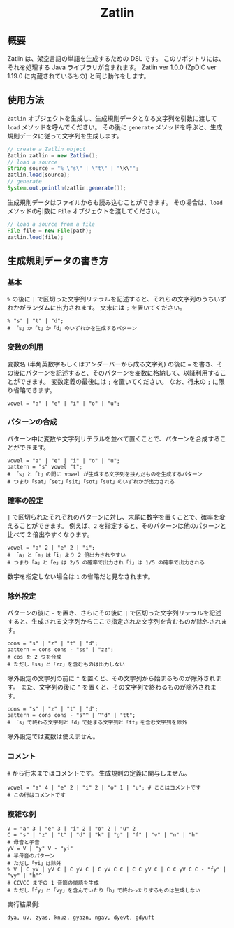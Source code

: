 <div align="center">
<h1>Zatlin</h1>
</div>

## 概要
Zatlin は、架空言語の単語を生成するための DSL です。
このリポジトリには、それを処理する Java ライブラリが含まれます。
Zatlin ver 1.0.0 (ZpDIC ver 1.19.0 に内蔵されているもの) と同じ動作をします。

## 使用方法
`Zatlin` オブジェクトを生成し、生成規則データとなる文字列を引数に渡して `load` メソッドを呼んでください。
その後に `generate` メソッドを呼ぶと、生成規則データに従って文字列を生成します。
```java
// create a Zatlin object
Zatlin zatlin = new Zatlin();
// load a source
String source = "% \"s\" | \"t\" | "\k\"";
zatlin.load(source);
// generate
System.out.println(zatlin.generate());
```
生成規則データはファイルからも読み込むことができます。
その場合は、`load` メソッドの引数に `File` オブジェクトを渡してください。
```java
// load a source from a file
File file = new File(path);
zatlin.load(file);
```

## 生成規則データの書き方

### 基本
`%` の後に `|` で区切った文字列リテラルを記述すると、それらの文字列のうちいずれかがランダムに出力されます。
文末には `;` を置いてください。
```
% "s" | "t" | "d";
# 「s」か「t」か「d」のいずれかを生成するパターン
```

### 変数の利用
変数名 (半角英数字もしくはアンダーバーから成る文字列) の後に `=` を書き、その後にパターンを記述すると、そのパターンを変数に格納して、以降利用することができます。
変数定義の最後には `;` を置いてください。
なお、行末の `;` に限り省略できます。
```
vowel = "a" | "e" | "i" | "o" | "u";
```

### パターンの合成
パターン中に変数や文字列リテラルを並べて置くことで、パターンを合成することができます。
```
vowel = "a" | "e" | "i" | "o" | "u";
pattern = "s" vowel "t";
# 「s」と「t」の間に vowel が生成する文字列を挟んだものを生成するパターン
# つまり「sat」「set」「sit」「sot」「sut」のいずれかが出力される
```

### 確率の設定
`|` で区切られたそれぞれのパターンに対し、末尾に数字を置くことで、確率を変えることができます。
例えば、`2` を指定すると、そのパターンは他のパターンと比べて 2 倍出やすくなります。
```
vowel = "a" 2 | "e" 2 | "i";
# 「a」と「e」は「i」より 2 倍出力されやすい
# つまり「a」と「e」は 2/5 の確率で出力され「i」は 1/5 の確率で出力される
```
数字を指定しない場合は `1` の省略だと見なされます。

### 除外設定
パターンの後に `-` を置き、さらにその後に `|` で区切った文字列リテラルを記述すると、生成される文字列からここで指定された文字列を含むものが除外されます。
```
cons = "s" | "z" | "t" | "d";
pattern = cons cons - "ss" | "zz";
# cos を 2 つを合成
# ただし「ss」と「zz」を含むものは出力しない
```
除外設定の文字列の前に `^` を置くと、その文字列から始まるものが除外されます。
また、文字列の後に `^` を置くと、その文字列で終わるものが除外されます。
```
cons = "s" | "z" | "t" | "d";
pattern = cons cons - "s"^ | ^"d" | "tt";
# 「s」で終わる文字列と「d」で始まる文字列と「tt」を含む文字列を除外
```
除外設定では変数は使えません。

### コメント
`#` から行末まではコメントです。
生成規則の定義に関与しません。
```
vowel = "a" 4 | "e" 2 | "i" 2 | "o" 1 | "u"; # ここはコメントです
# この行はコメントです
```

### 複雑な例
```
V = "a" 3 | "e" 3 | "i" 2 | "o" 2 | "u" 2
C = "s" | "z" | "t" | "d" | "k" | "g" | "f" | "v" | "n" | "h"
# 母音と子音
yV = V | "y" V - "yi"
# 半母音のパターン
# ただし「yi」は除外
% V | C yV | yV C | C yV C | C yV C C | C C yV C | C C yV C C - "fy" | "vy" | "h"^
# CCVCC までの 1 音節の単語を生成
# ただし「fy」と「vy」を含んでいたり「h」で終わったりするものは生成しない
```
実行結果例:
```
dya, uv, zyas, knuz, gyazn, ngav, dyevt, gdyuft
```